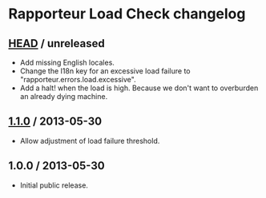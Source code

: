# Rapporteur Load Check changelog

## [HEAD][unreleased] / unreleased

* Add missing English locales.
* Change the I18n key for an excessive load failure to
  "rapporteur.errors.load.excessive".
* Add a halt! when the load is high. Because we don't want to overburden an
  already dying machine.

## [1.1.0][v1.1.0] / 2013-05-30

* Allow adjustment of load failure threshold.

## 1.0.0 / 2013-05-30

* Initial public release.

[unreleased]: https://github.com/codeschool/rapporteur-load_check/compare/v1.1.0...master
[v1.1.0]: https://github.com/codeschool/rapporteur-load_check/compare/v1.0.0...v1.1.0
